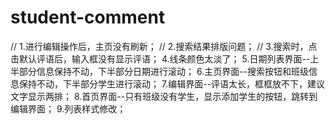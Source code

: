 # student-comment

// 1.进行编辑操作后，主页没有刷新；
// 2.搜索结果排版问题；
// 3.搜索时，点击默认评语后，输入框没有显示评语；
4.线条颜色太淡了；
5.日期列表界面--上半部分信息保持不动，下半部分日期进行滚动；
6.主页界面--搜索按钮和班级信息保持不动，下半部分学生进行滚动；
7.编辑界面--评语太长，框框放不下，建议文字显示两排；
8.首页界面--只有班级没有学生，显示添加学生的按钮，跳转到编辑界面；
9.列表样式修改；
